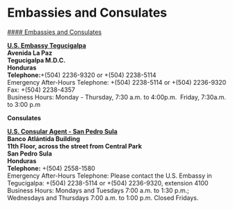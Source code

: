 # Embassies and Consulates

[#### Embassies and Consulates](javascript:void(0); "Embassies and Consulates")

**[U.S. Embassy Tegucigalpa](https://hn.usembassy.gov/embassy/tegucigalpa/)  
Avenida La Paz  
Tegucigalpa M.D.C.  
Honduras  
Telephone:**+(504) 2236-9320 or +(504) 2238-5114  
Emergency After-Hours Telephone: +(504) 2238-5114 or +(504) 2236-9320  
Fax: +(504) 2238-4357  
Business Hours: Monday - Thursday, 7:30 a.m. to 4:00p.m.  Friday, 7:30a.m. to 3:00 p.m

**Consulates**

**[U.S. Consular Agent - San Pedro Sula](https://hn.usembassy.gov/u-s-citizen-services/spsca/)**  
**Banco Atlántida Building**  
**11th Floor, across the street from Central Park**  
**San Pedro Sula**  
**Honduras**  
**Telephone:** +(504) 2558-1580  
Emergency After-Hours Telephone: Please contact the U.S. Embassy in Tegucigalpa: +(504) 2238-5114 or +(504) 2236-9320, extension 4100  
Business Hours: Mondays and Tuesdays 7:00 a.m. to 1:30 p.m.; Wednesdays and Thursdays 7:00 a.m. to 1:00 p.m. Closed Fridays.